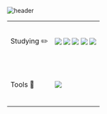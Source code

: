 ![header](https://capsule-render.vercel.app/api?type=venom&color=auto&height=200&section=header&text=Jimin's%20GITHUB&fontSize=60)


<table>
  <tr height=100&fontSize=20&textAlign=center>
    <td fontWeight=700>Studying ✏️</td>
    <td>
      <img src="https://img.shields.io/badge/html5-%E34F26.svg?&style=for-the-badge&logo=html5&logoColor=white" /> 
      <img src="https://img.shields.io/badge/oracle-%23F80000.svg?&style=for-the-badge&logo=oracle&logoColor=white" />
      <img src="https://img.shields.io/badge/git-%23F05032.svg?&style=for-the-badge&logo=git&logoColor=white" />
      <img src="https://img.shields.io/badge/gradle-%02303A.svg?&style=for-the-badge&logo=git&logoColor=white" />
      <img src="https://img.shields.io/badge/figma-%23F24E1E.svg?&style=for-the-badge&logo=figma&logoColor=white" />
    </td>
  </tr>
  <tr height=100&fontSize=20&textAlign=center>
    <td fontWight=700>Tools 🔧</td>
    <td>
      <img src="https://img.shields.io/badge/springboot-%6DB33F.svg?&style=for-the-badge&logo=figma&logoColor=white" />
    </td>
  </tr>
</table>


